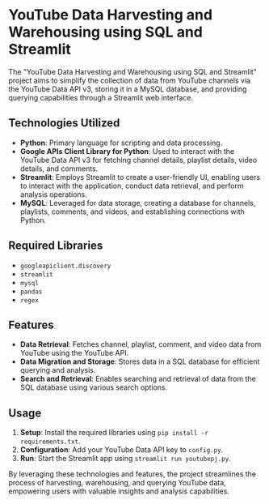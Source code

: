 # YouTube Data Harvesting and Warehousing using SQL and Streamlit

The "YouTube Data Harvesting and Warehousing using SQL and Streamlit" project aims to simplify the collection of data from YouTube channels via the YouTube Data API v3, storing it in a MySQL database, and providing querying capabilities through a Streamlit web interface.

## Technologies Utilized

- **Python**: Primary language for scripting and data processing.
- **Google APIs Client Library for Python**: Used to interact with the YouTube Data API v3 for fetching channel details, playlist details, video details, and comments.
- **Streamlit**: Employs Streamlit to create a user-friendly UI, enabling users to interact with the application, conduct data retrieval, and perform analysis operations.
- **MySQL**: Leveraged for data storage, creating a database for channels, playlists, comments, and videos, and establishing connections with Python.

## Required Libraries

- `googleapiclient.discovery`
- `streamlit`
- `mysql`
- `pandas`
- `regex`

## Features

- **Data Retrieval**: Fetches channel, playlist, comment, and video data from YouTube using the YouTube API.
- **Data Migration and Storage**: Stores data in a SQL database for efficient querying and analysis.
- **Search and Retrieval**: Enables searching and retrieval of data from the SQL database using various search options.

## Usage

1. **Setup**: Install the required libraries using `pip install -r requirements.txt`.
2. **Configuration**: Add your YouTube Data API key to `config.py`.
3. **Run**: Start the Streamlit app using `streamlit run youtubepj.py`.

By leveraging these technologies and features, the project streamlines the process of harvesting, warehousing, and querying YouTube data, empowering users with valuable insights and analysis capabilities.

